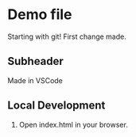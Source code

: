# Demo file

Starting with git!
First change made.

## Subheader
Made in VSCode

## Local Development

1. Open index.html in your browser.